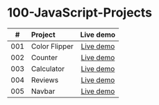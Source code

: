 # 100-JavaScript-Projects
|#  |Project|Live demo|
|:-:|:------|:-------:|
|001 |Color Flipper|[Live demo](https://chunjull.github.io/100-JavaScript-Projects/01-color-flipper/index.html)|
|002 |Counter|[Live demo](https://chunjull.github.io/100-JavaScript-Projects/02-counter/index.html)|
|003 |Calculator|[Live demo](https://chunjull.github.io/100-JavaScript-Projects/03-calculator/index.html)|
|004 |Reviews|[Live demo](https://chunjull.github.io/100-JavaScript-Projects/04-reviews/index.html)|
|005 |Navbar|[Live demo](https://chunjull.github.io/100-JavaScript-Projects/05-navbar/index.html)|